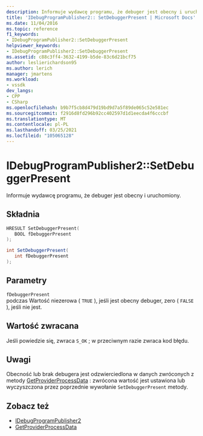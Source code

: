 ```yaml
---
description: Informuje wydawcę programu, że debuger jest obecny i uruchomiony.
title: 'IDebugProgramPublisher2:: SetDebuggerPresent | Microsoft Docs'
ms.date: 11/04/2016
ms.topic: reference
f1_keywords:
- IDebugProgramPublisher2::SetDebuggerPresent
helpviewer_keywords:
- IDebugProgramPublisher2::SetDebuggerPresent
ms.assetid: c88c3ff4-3632-4199-b5de-83c6d21bcf75
author: leslierichardson95
ms.author: lerich
manager: jmartens
ms.workload:
- vssdk
dev_langs:
- CPP
- CSharp
ms.openlocfilehash: b9b7f5cb8d479d19bd9d7a5f89de065c52e581ec
ms.sourcegitcommit: f2916d8fd296b92cc402597d1d1eecda4f6cccbf
ms.translationtype: MT
ms.contentlocale: pl-PL
ms.lasthandoff: 03/25/2021
ms.locfileid: "105065128"
---
```

# <a name="idebugprogrampublisher2setdebuggerpresent"></a>IDebugProgramPublisher2::SetDebuggerPresent
Informuje wydawcę programu, że debuger jest obecny i uruchomiony.

## <a name="syntax"></a>Składnia

```cpp
HRESULT SetDebuggerPresent(
   BOOL fDebuggerPresent
);
```

```csharp
int SetDebuggerPresent(
   int fDebuggerPresent
);
```

## <a name="parameters"></a>Parametry
`fDebuggerPresent`\
podczas Wartość niezerowa ( `TRUE` ), jeśli jest obecny debuger, zero ( `FALSE` ), jeśli nie jest.

## <a name="return-value"></a>Wartość zwracana
 Jeśli powiedzie się, zwraca `S_OK` ; w przeciwnym razie zwraca kod błędu.

## <a name="remarks"></a>Uwagi
 Obecność lub brak debugera jest odzwierciedlona w danych zwróconych z metody [GetProviderProcessData](../../../extensibility/debugger/reference/idebugprogramprovider2-getproviderprocessdata.md) : zwrócona wartość jest ustawiona lub wyczyszczona przez poprzednie wywołanie `SetDebuggerPresent` metody.

## <a name="see-also"></a>Zobacz też
- [IDebugProgramPublisher2](../../../extensibility/debugger/reference/idebugprogrampublisher2.md)
- [GetProviderProcessData](../../../extensibility/debugger/reference/idebugprogramprovider2-getproviderprocessdata.md)

